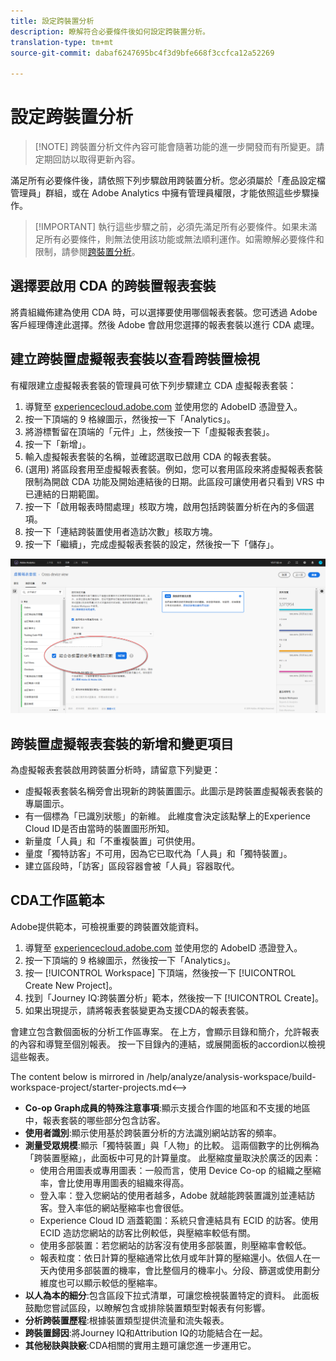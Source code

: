 ```yaml
---
title: 設定跨裝置分析
description: 瞭解符合必要條件後如何設定跨裝置分析。
translation-type: tm+mt
source-git-commit: dabaf6247695bc4f3d9bfe668f3ccfca12a52269

---
```



# 設定跨裝置分析

>[!NOTE] 跨裝置分析文件內容可能會隨著功能的進一步開發而有所變更。請定期回訪以取得更新內容。

滿足所有必要條件後，請依照下列步驟啟用跨裝置分析。您必須屬於「產品設定檔管理員」群組，或在 Adobe Analytics 中擁有管理員權限，才能依照這些步驟操作。

>[!IMPORTANT] 執行這些步驟之前，必須先滿足所有必要條件。如果未滿足所有必要條件，則無法使用該功能或無法順利運作。如需瞭解必要條件和限制，請參閱[跨裝置分析](cda-home.md)。

## 選擇要啟用 CDA 的跨裝置報表套裝

將貴組織佈建為使用 CDA 時，可以選擇要使用哪個報表套裝。您可透過 Adobe 客戶經理傳達此選擇。然後 Adobe 會啟用您選擇的報表套裝以進行 CDA 處理。

## 建立跨裝置虛擬報表套裝以查看跨裝置檢視

有權限建立虛擬報表套裝的管理員可依下列步驟建立 CDA 虛擬報表套裝：

1. 導覽至 [experiencecloud.adobe.com](https://experiencecloud.adobe.com) 並使用您的 AdobeID 憑證登入。
2. 按一下頂端的 9 格線圖示，然後按一下「Analytics」。
3. 將游標暫留在頂端的「元件」上，然後按一下「虛擬報表套裝」。
4. 按一下「新增」。
5. 輸入虛擬報表套裝的名稱，並確認選取已啟用 CDA 的報表套裝。
6. (選用) 將區段套用至虛擬報表套裝。例如，您可以套用區段來將虛擬報表套裝限制為開啟 CDA 功能及開始連結後的日期。此區段可讓使用者只看到 VRS 中已連結的日期範圍。
7. 按一下「啟用報表時間處理」核取方塊，啟用包括跨裝置分析在內的多個選項。
8. 按一下「連結跨裝置使用者造訪次數」核取方塊。
9. 按一下「繼續」，完成虛擬報表套裝的設定，然後按一下「儲存」。

![CDA 核取方塊](assets/cda-checkbox.png)

## 跨裝置虛擬報表套裝的新增和變更項目

為虛擬報表套裝啟用跨裝置分析時，請留意下列變更：

* 虛擬報表套裝名稱旁會出現新的跨裝置圖示。此圖示是跨裝置虛擬報表套裝的專屬圖示。
* 有一個標為「已識別狀態」的新維。 此維度會決定該點擊上的Experience Cloud ID是否由當時的裝置圖形所知。
* 新量度「人員」和「不重複裝置」可供使用。
* 量度「獨特訪客」不可用，因為它已取代為「人員」和「獨特裝置」。
* 建立區段時，「訪客」區段容器會被「人員」容器取代。

## CDA工作區範本

Adobe提供範本，可檢視重要的跨裝置效能資料。

1. 導覽至 [experiencecloud.adobe.com](https://experiencecloud.adobe.com) 並使用您的 AdobeID 憑證登入。
1. 按一下頂端的 9 格線圖示，然後按一下「Analytics」。
1. 按一 [!UICONTROL Workspace] 下頂端，然後按一下 [!UICONTROL Create New Project]。
1. 找到「Journey IQ:跨裝置分析」範本，然後按一下 [!UICONTROL Create]。
1. 如果出現提示，請將報表套裝變更為支援CDA的報表套裝。

會建立包含數個面板的分析工作區專案。 在上方，會顯示目錄和簡介，允許報表的內容和導覽至個別報表。 按一下目錄內的連結，或展開面板的accordion以檢視這些報表。

<!-->The content below is mirrored in /help/analyze/analysis-workspace/build-workspace-project/starter-projects.md<-->

* **Co-op Graph成員的特殊注意事項**:顯示支援合作圖的地區和不支援的地區中，報表套裝的哪些部分包含訪客。
* **使用者識別**:顯示使用基於跨裝置分析的方法識別網站訪客的頻率。
* **測量受眾規模**:顯示「獨特裝置」與「人物」的比較。 這兩個數字的比例稱為「跨裝置壓縮」，此面板中可見的計算量度。 此壓縮度量取決於廣泛的因素：
   * 使用合用圖表或專用圖表：一般而言，使用 Device Co-op 的組織之壓縮率，會比使用專用圖表的組織來得高。
   * 登入率：登入您網站的使用者越多，Adobe 就越能跨裝置識別並連結訪客。登入率低的網站壓縮率也會很低。
   * Experience Cloud ID 涵蓋範圍：系統只會連結具有 ECID 的訪客。使用 ECID 造訪您網站的訪客比例較低，與壓縮率較低有關。
   * 使用多部裝置：若您網站的訪客沒有使用多部裝置，則壓縮率會較低。
   * 報表粒度：依日計算的壓縮通常比依月或年計算的壓縮還小。依個人在一天內使用多部裝置的機率，會比整個月的機率小。分段、篩選或使用劃分維度也可以顯示較低的壓縮率。
* **以人為本的細分**:包含區段下拉式清單，可讓您檢視裝置特定的資料。 此面板鼓勵您嘗試區段，以瞭解包含或排除裝置類型對報表有何影響。
* **分析跨裝置歷程**:根據裝置類型提供流量和流失報表。
* **跨裝置歸因**:將Journey IQ和Attribution IQ的功能結合在一起。
* **其他秘訣與訣竅**:CDA相關的實用主題可讓您進一步運用它。
